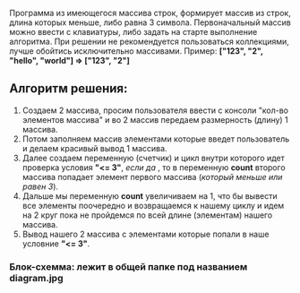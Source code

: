Программа из имеющегося массива строк, формирует массив из строк, длина которых меньше, либо равна 3 символа. 
Первоначальный массив можно ввести с клавиатуры, либо задать на старте выполнение алгоритма.
При решении не рекомендуется пользоваться коллекциями, лучше обойтись исключительно массивами.
Пример: **["123", "2", "hello", "world"] => ["123", "2"]**

## Алгоритм решения:

1. Создаем 2 массива, просим пользователя ввести с консоли "кол-во элементов массива" и во 2 массив передаем размерность (длину) 1 массива.
2. Потом заполняем массив элементами которые введет пользователь и делаем красивый вывод 1 массива.
3. Далее создаем переменную (счетчик) и цикл внутри которого идет проверка условия **"<= 3"**, *если да* , то в переменную **count** второго массива попадает элемент первого массива (*который меньше или равен 3*).
4. Дальше мы переменную **count** увеличиваем на 1, что бы вывести все элементы поочередно и возвращаемся к нашему циклу и идем на 2 круг пока не пройдемся по всей длине (элементам) нашего массива.
5. Вывод нашего 2 массива с элементами которые попали в наше условние **"<= 3"**.

### Блок-схемма: лежит в общей папке под названием diagram.jpg